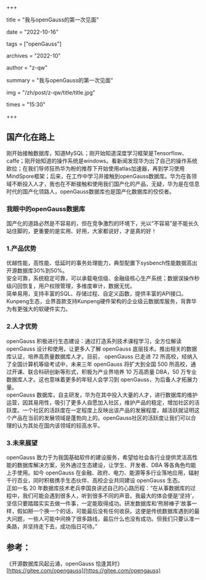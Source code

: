 +++

title = "我与openGauss的第一次见面" 

date = "2022-10-16" 

tags = ["openGauss"] 

archives = "2022-10" 

author = "z-qw" 

summary = "我与openGauss的第一次见面" 

img = "/zh/post/z-qw/title/title.jpg"

times = "15:30" 

+++

## 国产化在路上
刚开始接触数据库，知道MySQL；刚开始知道深度学习框架是Tensorflow、caffe；刚开始知道的操作系统是windows。看新闻发现华为出了自己的操作系统欧拉；在我们导师狂热华为粉的推荐下开始使用atlas加速器，再到学习使用MindSpore框架；后来，在工作中学习并接触到openGauss数据库。华为在各领域不断投入人才，我也在不断接触和使用我们国产化的产品，无疑，华为是在信息时代的国产化领路人，openGauss数据库也是国产化数据库的佼佼者。
### 我眼中的openGauss数据库
国产化的道路必然是不容易的，但在竞争激烈的环境下，光以“不容易”是不能长久站住脚的，更重要的是实用、好用，大家都说好，才是真的好！
### 1.产品优势
优越性能，高性能、低延时的事务处理能力，典型配置下sysbench性能数据高出开源数据库30%到50%。<br />安全可靠，系统稳定可靠，可以承载电信级、金融级核心生产系统；数据误操作秒级闪回恢复，用户权限管理，多维度审计，数据无忧。<br />简单易用，支持丰富的SQL、存储过程、自定义函数，提供丰富的API接口。<br />Kunpeng生态，业界首款支持Kunpeng硬件架构的企业级云数据库服务，背靠华为有更强大的软硬件实力。
### 2.人才优势
 openGauss 积极进行生态建设：通过打造系列技术课程学习，全方位解读 openGauss 设计和使用，让更多人了解 openGauss 底层技术。推出相关的数据库认证，培养高质量数据库人才。目前， openGauss 已走进 72 所高校，经纳入了全国计算机等级考试中，未来三年 openGauss 将扩大到全国 500 所高校，通过开课、联合科研创新等形式，积极为产业界培养 10 万高质量 DBA，50 万专业数据库人才。这也意味着更多的年轻人会学习到 openGauss，为后备人才拓展力量。<br />openGauss 数据库，自主研发，华为在其中投入大量的人才，进行数据库的维护运营，因其易用性，吸引了更多人自愿加入社区，维护产品的稳定，增加社区的活跃度。一个社区的活跃度在一定程度上反映出该产品的发展程度，越活跃就证明这个产品在当前的发展领域是蓬勃向上的。openGauss社区的活跃度让我们可以合理的认为其处在国内该领域的较高水平。
### 3.未来展望
openGauss 致力于为我国基础软件的建设服务，希望给社会各行业提供灵活高性能的数据库解决方案，另外通过生态建设，让学生、开发者、DBA 等各角色均能上手使用。如今 openGauss 在金融、政府、电力、能源等多行业落地应用，辐射千行百业，同时积极携手生态伙伴、高校企业共同建设 openGauss 生态。<br />正如一名 20 年数据库技术老兵李国良讲述自己的心路历程：“在从事数据库的过程中，我们可能会遇到很多人，听到很多不同的声音。我最大的体会便是‘坚持’，坚信只要踏踏实实去做一件事，一定能取得成功。研发数据库和‘熊掰棒子’故事一样，假如掰一个换一个的话，可能最后没有任何收获。这便是传统数据库遇到的最大问题，一些人可能中间换了很多路线，最后什么也没有成功。但我们只要认准一条路，并坚持走下去，成功指日可待。”
## 参考：
《开源数据库风起云涌，openGauss 恰逢其时》<br />[https://gitee.com/opengauss](https://gitee.com/opengauss)

